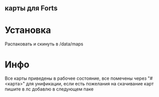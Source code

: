 ## карты для Forts
# Установка
Распаковать и скинуть в /data/maps

# Инфо
Все карты приведены в рабочее состояние, все помечены через "# <карта>" для унификации, если есть пожелания на скачивание карт пишите в лс добавлю в следующем паке
